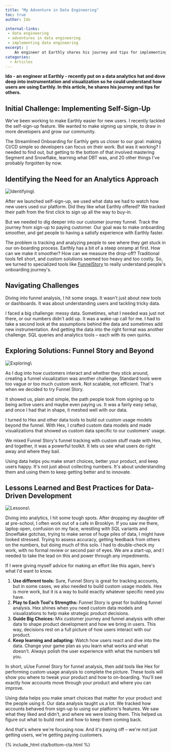 ```yaml
---
title: "My Adventure in Data Engineering"
toc: true
author: Ido

internal-links:
 - data engineering
 - adventures in data engineering
 - implementing data engineering
excerpt: |
    An engineer at Earthly shares his journey and tips for implementing self-sign-up and analyzing user behavior using tools like Funnel Story and Hex to improve the onboarding process and make data-driven decisions. By tracking user behavior and making strategic product decisions based on the data, Earthly was able to attract more users and convert them into paying customers.
categories:
  - Articles
---
```


**Ido - an engineer at Earthly - recently put on a data analytics hat and dove deep into instrumentation and visualization so he could understand how users are using Earthly. In this article, he shares his journey and tips for others.**

## Initial Challenge: Implementing Self-Sign-Up

We've been working to make Earthly easier for new users. I recently tackled the self-sign-up feature. We wanted to make signing up simple, to draw in more developers and grow our community.

The Streamlined Onboarding for Earthly gets us closer to our goal: making CI/CD simple so developers can focus on their work. But was it working? I needed to find out, but getting to the bottom of that involved mastering Segment and Snowflake, learning what DBT was, and 20 other things I've probably forgotten by now.

## Identifying the Need for an Analytics Approach

![Identifying]({{site.images}}{{page.slug}}/identify.png)\

After we launched self-sign-up, we used what data we had to watch how new users used our platform. Did they like what Earthly offered? We tracked their path from the first click to sign up all the way to buy-in.

But we needed to dig deeper into our customer journey funnel. Track the journey from sign-up to paying customer. Our goal was to make onboarding smoother, and get people to having a satisfy experience with Earthly faster.

The problem is tracking and analyzing people to see where they get stuck in our on-boarding process. Earthly has a bit of a steep onramp at first. How can we make it smoother? How can we measure the drop-off? Traditional tools fell short, and custom solutions seemed too heavy and too costly. So, we turned to specialized tools like [FunnelStory](https://funnelstory.ai/) to really understand people's onboarding journey's.

## Navigating Challenges

Diving into funnel analysis, I hit some snags. It wasn't just about new tools or dashboards. It was about understanding users and tackling tricky data.

I faced a big challenge: messy data. Sometimes, what I needed was just not there, or our numbers didn't add up. It was a wake-up call for me. I had to take a second look at the assumptions behind the data and sometimes add new instrumentation. And getting the data into the right format was another challenge. SQL queries and analytics tools – each with its own quirks.

## Exploring Solutions: Funnel Story and Beyond

![Exploring]({{site.images}}{{page.slug}}/explore.png)\

As I dug into how customers interact and whether they stick around, creating a funnel visualization was another challenge. Standard tools were too vague or too much custom work. Not scalable, not efficient. That's when we decided to try Funnel Story.

It showed us, plain and simple, the path people took from signing up to being active users and maybe even paying us. It was a fairly easy setup, and once I had that in shape, it meshed well with our data.

I turned to Hex and other data tools to build out custom usage models beyond the funnel. With Hex, I crafted custom data models and made visualizations that showed us custom data specific to our customers' usage.

We mixed Funnel Story's funnel tracking with custom stuff made with Hex, and together, it was a powerful toolkit. It lets us see what users do right away and where they bail.

Using data helps you make smart choices, better your product, and keep users happy. It's not just about collecting numbers. It's about understanding them and using them to keep getting better and to innovate.

## Lessons Learned and Best Practices for Data-Driven Development

![Lessons]({{site.images}}{{page.slug}}/lesson.png)\

Diving into analytics, I hit some tough spots. After dropping my daughter off at pre-school, I often work out of a cafe in Brooklyn. If you saw me there, laptop open, confusion on my face, wrestling with SQL variants and Snowflake gotchas, trying to make sense of huge piles of data, I might have looked stressed. Trying to assess accuracy, getting feedback from others on the numbers, but doing much of this solo. I had to double-check my work, with no formal review or second pair of eyes. We are a start-up, and I needed to take the lead on this and power through any impediments.

If I were giving myself advice for making an effort like this again, here's what I'd want to know.

1. **Use different tools:** Sure, Funnel Story is great for tracking accounts, but in some cases, we also needed to build custom usage models. Hex is more work, but it is a way to build exactly whatever specific need you have.
2. **Play to Each Tool's Strengths:** Funnel Story is great for building funnel analysis. Hex shines when you need custom data models and visualizations to help make strategic product decisions.
3. **Guide Big Choices:** Mix customer journey and funnel analysis with other data to shape product development and how we bring in users. This way, decisions rest on a full picture of how users interact with our product.
4. **Keep learning and adapting:** Watch how users react and dive into the data. Change your game plan as you learn what works and what doesn't. Always polish the user experience with what the numbers tell you.

In short, uUse Funnel Story for funnel analysis, then add tools like Hex for performing custom usage analysis to complete the picture. These tools will show you where to tweak your product and how to on-boarding. You'll see exactly how accounts move through your product and where you can improve.

Using data helps you make smart choices that matter for your product and the people using it. Our data analysis taught us a lot. We tracked how accounts behaved from sign-up to using our platform's features. We saw what they liked and didn't, and where we were losing them. This helped us figure out what to build next and how to keep them coming back.

And that's where we're focusing now. And it's paying off – we're not just getting users, we're getting paying customers.

{% include_html cta/bottom-cta.html %}
